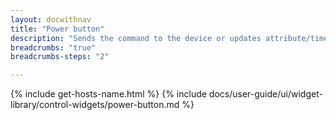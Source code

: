 ```yaml
---
layout: docwithnav
title: "Power button"
description: "Sends the command to the device or updates attribute/time series when the user pushes the button. Widget settings will enable you to configure behavior how to fetch the initial state and what to trigger when power on/off states."
breadcrumbs: "true"
breadcrumbs-steps: "2"

---
```

{% include get-hosts-name.html %}
{% include docs/user-guide/ui/widget-library/control-widgets/power-button.md %}

